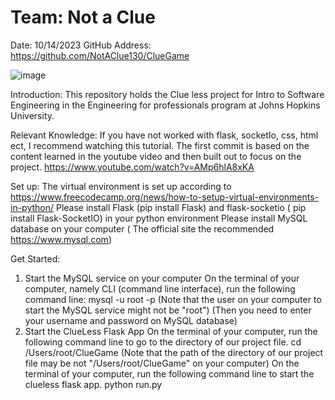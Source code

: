 # Team: Not a Clue
Date: 10/14/2023
GitHub Address: https://github.com/NotAClue130/ClueGame

![image]()


Introduction:
This repository holds the Clue less project for Intro to Software Engineering in the Engineering for professionals program at Johns Hopkins University.


Relevant Knowledge:
If you have not worked with flask, socketIo, css, html ect, I recommend watching this tutorial. The first commit is based on
the content learned in the youtube video and then built out to focus on the project.
https://www.youtube.com/watch?v=AMp6hlA8xKA


Set up:
The virtual environment is set up according to https://www.freecodecamp.org/news/how-to-setup-virtual-environments-in-python/
Please install Flask (pip install Flask) and flask-socketio ( pip install Flask-SocketIO) in your python environment
Please install MySQL database on your computer ( The official site the recommended https://www.mysql.com)


Get Started:
1. Start the MySQL service on your computer
On the terminal of your computer, namely CLI (command line interface), run the following command line:
mysql -u root -p
(Note that the user on your computer to start the MySQL service might not be "root")
(Then you need to enter your username and password on MySQL database)
2. Start the ClueLess Flask App
On the terminal of your computer, run the following command line to go to the directory of our project file.
cd /Users/root/ClueGame
(Note that the path of the directory of our project file may be not "/Users/root/ClueGame" on your computer)
On the terminal of your computer, run the following command line to start the clueless flask app.
python run.py
